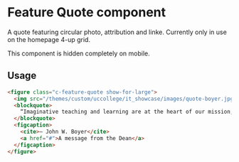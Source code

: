 # Feature Quote component

A quote featuring circular photo, attribution and linke. Currently only in use on the homepage 4-up grid. 

This component is hidden completely on mobile.

## Usage

```html
<figure class="c-feature-quote show-for-large">
  <img src="/themes/custom/uccollege/it_showcase/images/quote-boyer.jpg" alt="Dean Boyer">
  <blockquote>
    “Imaginative teaching and learning are at the heart of our mission, since 1890”
  </blockquote>
  <figcaption>
    <cite>— John W. Boyer</cite> 
    <a href="#">A message from the Dean</a>
  </figcaption>
</figure>
```
